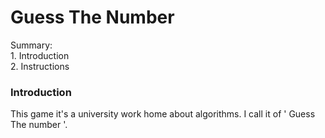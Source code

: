 # Guess The Number #

  Summary:<br/>
    1. Introduction<br/>
    2. Instructions
   
   <h3> Introduction </h3>
    This game it's a university work home about algorithms. I call it of ' Guess The number '.
